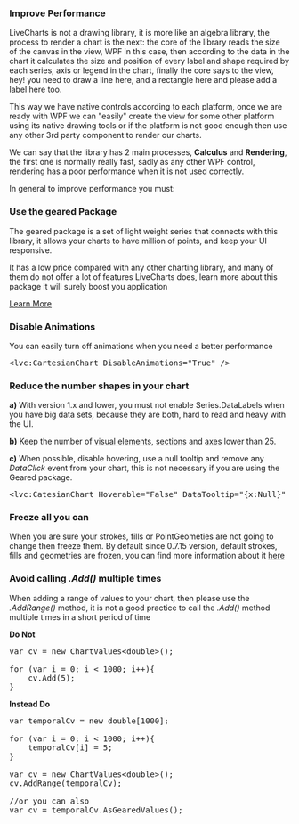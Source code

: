 ﻿<h3 class="important-tittle">Improve Performance</h3>

<p>
    LiveCharts is not a drawing library, it is more like an algebra library, the process to render a chart
    is the next: the core of the library
    reads the size of the canvas in the view, WPF in this case, then according to the data
    in the chart it calculates the size and position of every label and shape required by each series,
    axis or legend in the chart, finally the core says to the view, hey! you need to draw a line here,
    and a rectangle here and please add a label here too.
</p>

<p>
    This way we have native controls according to each platform, once we are ready with
    WPF we can "easily" create the view for some other platform using its native drawing tools or if the
    platform is not good enough then use any other 3rd party component to render our charts.
</p>

<p>
    We can say that the library has 2 main processes,
    <b>Calculus</b> and <b>Rendering</b>, the first one is normally really fast, 
    sadly as any other WPF control, rendering has a poor performance when it is not used correctly.
</p>

<p>
    In general to improve performance you must:
</p>

<h3 class="spaced">Use the geared Package</h3>

<p>
    The geared package is a set of light weight series that connects with this library,
    it allows your charts to have million of points, and keep your UI responsive.
</p>

<p>
    It has a low price compared with any other charting library,
    and many of them do not offer a lot of features LiveCharts does, learn more about this package
    it will surely boost you application
</p>

<div class="text-center spaced">
    <a class="btn btn-lg btn-primary card-shadow" href="/licensing/pricing">
        Learn More
    </a>
</div>

<h3 class="spaced">Disable Animations</h3>

<p>
    You can easily turn off animations when you need a better performance
</p>

<pre class="prettyprint">&lt;lvc:CartesianChart DisableAnimations="True" /></pre>

<h3 class="spaced">Reduce the number shapes in your chart</h3>

<p>
    <b>a)</b> With version 1.x and lower, you must not enable <a class="text-muted">Series.DataLabels</a> when you
    have big data sets, because they are both, hard to read and heavy with the UI.
</p>

<p>
    <b>b)</b> Keep the number of <a href="/App/examples/v1/wpf/Events%20and%20Ui%20Elements">visual elements</a>,
    <a href="/App/examples/v1/wpf/Sections">sections</a> and
    <a href="/App/examples/v1/wpf/Multiple%20Axes">axes</a> lower than 25.
</p>

<p>
    <b>c)</b> When possible, disable hovering, use a null tooltip and remove any <i class="text-muted">DataClick</i>
    event from your chart, this is not necessary if you are using the Geared package.
</p>

<pre class="prettyprint">&lt;lvc:CatesianChart Hoverable="False" DataTooltip="{x:Null}" /></pre>

<h3 class="spaced">Freeze all you can</h3>

<p>
    When you are sure your strokes, fills or PointGeometies are not going to change then freeze them.
    By default since 0.7.15 version, default strokes, fills and geometries are frozen, you can find
    more information about it <a href="https://msdn.microsoft.com/en-us/library/ms750509(v=vs.110).aspx">here</a>
</p>

<h3 class="spaced">Avoid calling <i class="text-muted">.Add()</i> multiple times</h3>

<p>
    When adding a range of values to your chart, then please use the <i class="text-muted">.AddRange()</i>
    method, it is not a good practice to call the <i class="text-muted">.Add()</i> method multiple times 
    in a short period of time
</p>

<b>Do Not</b>

<pre class="prettyprint">var cv = new ChartValues&lt;double>();

for (var i = 0; i &lt; 1000; i++){
    cv.Add(5);
}</pre>

<b>Instead Do</b>

<pre class="prettyprint">var temporalCv = new double[1000];

for (var i = 0; i &lt; 1000; i++){
    temporalCv[i] = 5;
}

var cv = new ChartValues&lt;double>();
cv.AddRange(temporalCv);

//or you can also
var cv = temporalCv.AsGearedValues();
</pre>
